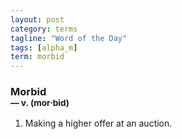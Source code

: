 ```yaml
---
layout: post
category: terms
tagline: "Word of the Day"
tags: [alpha_m]
term: morbid
---
```


<h3>Morbid<br/> <small>&mdash; v. (mor<span>&middot;</span>bid)</small></h3>
<p><ol><li>Making a higher offer at an auction.</li>
</ol></p>
